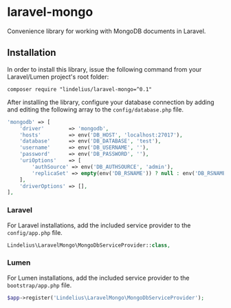 # laravel-mongo
Convenience library for working with MongoDB documents in Laravel.

## Installation

In order to install this library, issue the following command from your Laravel/Lumen project's root folder:

```
composer require "lindelius/laravel-mongo=^0.1"
```

After installing the library, configure your database connection by adding and editing the following array to the `config/database.php` file.

```php
'mongodb' => [
    'driver'        => 'mongodb',
    'hosts'         => env('DB_HOST', 'localhost:27017'),
    'database'      => env('DB_DATABASE', 'test'),
    'username'      => env('DB_USERNAME', ''),
    'password'      => env('DB_PASSWORD', ''),
    'uriOptions'    => [
        'authSource' => env('DB_AUTHSOURCE', 'admin'),
        'replicaSet' => empty(env('DB_RSNAME')) ? null : env('DB_RSNAME', 'rs1'),
    ],
    'driverOptions' => [],
],
```

### Laravel
For Laravel installations, add the included service provider to the `config/app.php` file.

```php
Lindelius\LaravelMongo\MongoDbServiceProvider::class,
```

### Lumen
For Lumen installations, add the included service provider to the `bootstrap/app.php` file.

```php
$app->register('Lindelius\LaravelMongo\MongoDbServiceProvider');
```
